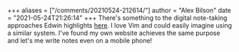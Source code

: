+++
aliases = ["/comments/20210524-212614/"]
author = "Alex Bilson"
date = "2021-05-24T21:26:14"
+++
There's something to the digital note-taking approaches Edwin highlights [here](https://www.edwinwenink.xyz/posts/42-vim_notetaking/). I love Vim and could easily imagine using a similar system. I've found my own website achieves the same purpose and let's me write notes even on a mobile phone!

